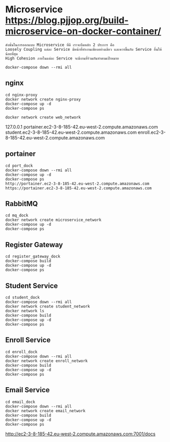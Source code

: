 # Microservice https://blog.pjjop.org/build-microservice-on-docker-container/
```
ดังนั้นในการออกแบบ Microservice ที่ดี เราจะยึดหลัก 2 ประการ คือ
Loosely Coupling แต่ละ Service มีหน้าที่ทำงานเพียงอย่างเดียว และควรขึ้นกับ Service อื่นให้น้อยที่สุด
High Cohesion ภายในแต่ละ Service จะมีงานที่ร่วมกันทำตามเป้าหมาย
```

```
docker-compose down --rmi all
```

## nginx
```
cd nginx-proxy
docker network create nginx-proxy
docker-compose up -d
docker-compose ps

docker network create web_network
```
127.0.0.1	portainer.ec2-3-8-185-42.eu-west-2.compute.amazonaws.com student.ec2-3-8-185-42.eu-west-2.compute.amazonaws.com enroll.ec2-3-8-185-42.eu-west-2.compute.amazonaws.com

## portainer
```
cd port_dock
docker-compose down --rmi all
docker-compose up -d
docker-compose ps
http://portainer.ec2-3-8-185-42.eu-west-2.compute.amazonaws.com
https://portainer.ec2-3-8-185-42.eu-west-2.compute.amazonaws.com
```

## RabbitMQ
```
cd mq_dock
docker network create microservice_network
docker-compose up -d
docker-compose ps
```

## Register Gateway
```
cd register_gateway_dock
docker-compose build
docker-compose up -d
docker-compose ps
```
## Student Service
```
cd student_dock
docker-compose down --rmi all
docker network create student_network
docker network ls
docker-compose build
docker-compose up -d
docker-compose ps
```

## Enroll Service
```
cd enroll_dock
docker-compose down --rmi all
docker network create enroll_network
docker-compose build
docker-compose up -d
docker-compose ps
```

## Email Service
```
cd email_dock
docker-compose down --rmi all
docker network create email_network
docker-compose build
docker-compose up -d
docker-compose ps

```

http://ec2-3-8-185-42.eu-west-2.compute.amazonaws.com:7001/docs